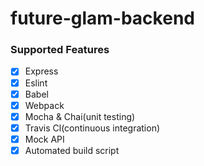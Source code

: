 # future-glam-backend


### Supported Features

- [x] Express
- [x] Eslint
- [x] Babel
- [x] Webpack
- [x] Mocha & Chai(unit testing)
- [x] Travis Cl(continuous integration)
- [x] Mock API
- [x] Automated build script
